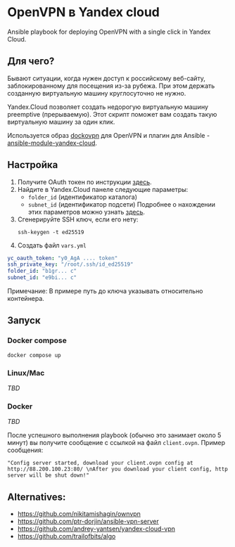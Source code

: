 # OpenVPN в Yandex cloud

Ansible playbook for deploying OpenVPN with a single click in Yandex Cloud.

## Для чего?

Бывают ситуации, когда нужен доступ к российскому веб-сайту, заблокированному для посещения из-за рубежа. При этом держать созданную виртуальную машину круглосуточно не нужно.

Yandex.Cloud позволяет создать недорогую виртуальную машину preemptive (прерываемую). Этот скрипт поможет вам создать такую виртуальную машину за один клик.

Используется образ [dockovpn](https://github.com/dockovpn/dockovpn) для OpenVPN и плагин для Ansible - [ansible-module-yandex-cloud](https://github.com/patsevanton/ansible-module-yandex-cloud.git).

## Настройка

1. Получите OAuth токен по инструкции [здесь](https://yandex.cloud/ru/docs/iam/concepts/authorization/oauth-token).
2. Найдите в Yandex.Cloud панеле следующие параметры:
   - `folder_id` (идентификатор каталога)
   - `subnet_id` (идентификатор подсети)
   Подробнее о нахождении этих параметров можно узнать [здесь](https://yandex.cloud/ru/docs/resource-manager/operations/folder/get-id#console_1).
3. Сгенерируйте SSH ключ, если его нету:
   ```shell
   ssh-keygen -t ed25519
   ```
4. Создать файл `vars.yml`
```yaml
yc_oauth_token: "y0_AgA .... token"
ssh_private_key: "/root/.ssh/id_ed25519"
folder_id: "b1gr... c"
subnet_id: "e9bi... c"
```
Примечание: В примере путь до ключа указывать относительно контейнера. 

## Запуск

### Docker compose

```commandline
docker compose up
```

### Linux/Mac

_TBD_

### Docker

_TBD_


После успешного выполнения playbook (обычно это занимает около 5 минут) вы получите сообщение с ссылкой на файл `client.ovpn`. 
Пример сообщения:

`"Config server started, download your client.ovpn config at http://88.200.100.23:80/ \nAfter you download your client config, http server will be shut down!"`

## Alternatives:
- https://github.com/nikitamishagin/ownvpn
- https://github.com/ptr-dorjin/ansible-vpn-server
- https://github.com/andrey-yantsen/yandex-cloud-vpn
- https://github.com/trailofbits/algo